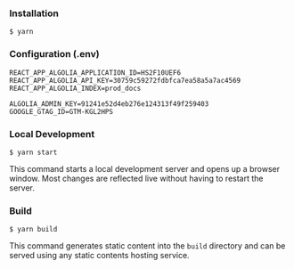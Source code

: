 ### Installation

```
$ yarn
```

### Configuration (.env)

```
REACT_APP_ALGOLIA_APPLICATION_ID=HS2F10UEF6
REACT_APP_ALGOLIA_API_KEY=30759c59272fdbfca7ea58a5a7ac4569
REACT_APP_ALGOLIA_INDEX=prod_docs

ALGOLIA_ADMIN_KEY=91241e52d4eb276e124313f49f259403
GOOGLE_GTAG_ID=GTM-KGL2HPS
```

### Local Development

```
$ yarn start
```

This command starts a local development server and opens up a browser window. Most changes are reflected live without having to restart the server.

### Build

```
$ yarn build
```

This command generates static content into the `build` directory and can be served using any static contents hosting service.
